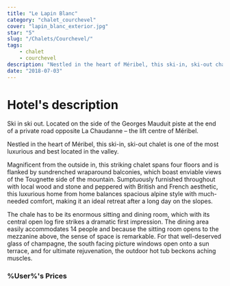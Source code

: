 ```yaml
---
title: "Le Lapin Blanc"
category: "chalet_courchevel"
cover: "lapin_blanc_exterior.jpg"
star: "5"
slug: "/Chalets/Courchevel/"
tags:
    - chalet
    - courchevel
description: "Nestled in the heart of Méribel, this ski-in, ski-out chalet is one of the most luxurious and best located in the valley."
date: "2018-07-03"
---
```


# Hotel's description
Ski in ski out. Located on the side of the Georges Mauduit piste at the end of a private road opposite La Chaudanne – the lift centre of Méribel.

Nestled in the heart of Méribel, this ski-in, ski-out chalet is one of the most luxurious and best located in the valley.

Magnificent from the outside in, this striking chalet spans four floors and is flanked by sundrenched wraparound balconies, which boast enviable views of the Tougnette side of the mountain.
Sumptuously furnished throughout with local wood and stone and peppered with British and French aesthetic, this luxurious home from home balances spacious alpine style with much-needed comfort, making it an ideal retreat after a long day on the slopes.

The chale has to be its enormous sitting and dining room, which with its central open log fire strikes a dramatic first impression. The dining area easily accommodates 14 people and because the sitting room opens to the mezzanine above, the sense of space is remarkable.
For that well-deserved glass of champagne, the south facing picture windows open onto a sun terrace, and for ultimate rejuvenation, the outdoor hot tub beckons aching muscles.


### %User%'s Prices

